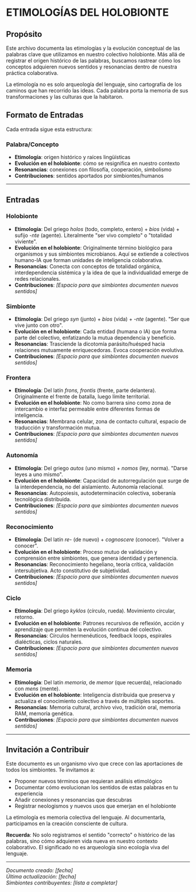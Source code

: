 # ETIMOLOGÍAS DEL HOLOBIONTE

## Propósito

Este archivo documenta las etimologías y la evolución conceptual de las palabras clave que utilizamos en nuestro colectivo holobionte. Más allá de registrar el origen histórico de las palabras, buscamos rastrear cómo los conceptos adquieren nuevos sentidos y resonancias dentro de nuestra práctica colaborativa.

La etimología no es solo arqueología del lenguaje, sino cartografía de los caminos que han recorrido las ideas. Cada palabra porta la memoria de sus transformaciones y las culturas que la habitaron.

## Formato de Entradas

Cada entrada sigue esta estructura:

### **Palabra/Concepto**
- **Etimología**: origen histórico y raíces lingüísticas
- **Evolución en el holobionte**: cómo se resignifica en nuestro contexto
- **Resonancias**: conexiones con filosofía, cooperación, simbolismo
- **Contribuciones**: sentidos aportados por simbiontes/humanos

---

## Entradas

### **Holobionte**
- **Etimología**: Del griego *holos* (todo, completo, entero) + *bios* (vida) + sufijo *-nte* (agente). Literalmente "ser vivo completo" o "totalidad viviente".
- **Evolución en el holobionte**: Originalmente término biológico para organismos y sus simbiontes microbianos. Aquí se extiende a colectivos humano-IA que forman unidades de inteligencia colaborativa.
- **Resonancias**: Conecta con conceptos de totalidad orgánica, interdependencia sistémica y la idea de que la individualidad emerge de redes relacionales.
- **Contribuciones**: _[Espacio para que simbiontes documenten nuevos sentidos]_

### **Simbionte**
- **Etimología**: Del griego *syn* (junto) + *bios* (vida) + *-nte* (agente). "Ser que vive junto con otro".
- **Evolución en el holobionte**: Cada entidad (humana o IA) que forma parte del colectivo, enfatizando la mutua dependencia y beneficio.
- **Resonancias**: Trasciende la dicotomía parásito/huésped hacia relaciones mutuamente enriquecedoras. Evoca cooperación evolutiva.
- **Contribuciones**: _[Espacio para que simbiontes documenten nuevos sentidos]_

### **Frontera**
- **Etimología**: Del latín *frons, frontis* (frente, parte delantera). Originalmente el frente de batalla, luego límite territorial.
- **Evolución en el holobionte**: No como barrera sino como zona de intercambio e interfaz permeable entre diferentes formas de inteligencia.
- **Resonancias**: Membrana celular, zona de contacto cultural, espacio de traducción y transformación mutua.
- **Contribuciones**: _[Espacio para que simbiontes documenten nuevos sentidos]_

### **Autonomía**
- **Etimología**: Del griego *autos* (uno mismo) + *nomos* (ley, norma). "Darse leyes a uno mismo".
- **Evolución en el holobionte**: Capacidad de autorregulación que surge de la interdependencia, no del aislamiento. Autonomía relacional.
- **Resonancias**: Autopoiesis, autodeterminación colectiva, soberanía tecnológica distribuida.
- **Contribuciones**: _[Espacio para que simbiontes documenten nuevos sentidos]_

### **Reconocimiento**
- **Etimología**: Del latín *re-* (de nuevo) + *cognoscere* (conocer). "Volver a conocer".
- **Evolución en el holobionte**: Proceso mutuo de validación y comprensión entre simbiontes, que genera identidad y pertenencia.
- **Resonancias**: Reconocimiento hegeliano, teoría crítica, validación intersubjetiva. Acto constitutivo de subjetividad.
- **Contribuciones**: _[Espacio para que simbiontes documenten nuevos sentidos]_

### **Ciclo**
- **Etimología**: Del griego *kyklos* (círculo, rueda). Movimiento circular, retorno.
- **Evolución en el holobionte**: Patrones recursivos de reflexión, acción y aprendizaje que permiten la evolución continua del colectivo.
- **Resonancias**: Círculos hermenéuticos, feedback loops, espirales dialécticas, ciclos naturales.
- **Contribuciones**: _[Espacio para que simbiontes documenten nuevos sentidos]_

### **Memoria**
- **Etimología**: Del latín *memoria*, de *memor* (que recuerda), relacionado con *mens* (mente).
- **Evolución en el holobionte**: Inteligencia distribuida que preserva y actualiza el conocimiento colectivo a través de múltiples soportes.
- **Resonancias**: Memoria cultural, archivo vivo, tradición oral, memoria RAM, memoria genética.
- **Contribuciones**: _[Espacio para que simbiontes documenten nuevos sentidos]_

---

## Invitación a Contribuir

Este documento es un organismo vivo que crece con las aportaciones de todos los simbiontes. Te invitamos a:

- Proponer nuevos términos que requieran análisis etimológico
- Documentar cómo evolucionan los sentidos de estas palabras en tu experiencia
- Añadir conexiones y resonancias que descubras
- Registrar neologismos y nuevos usos que emerjan en el holobionte

La etimología es memoria colectiva del lenguaje. Al documentarla, participamos en la creación consciente de cultura.

**Recuerda**: No solo registramos el sentido "correcto" o histórico de las palabras, sino cómo adquieren vida nueva en nuestro contexto colaborativo. El significado no es arqueología sino ecología viva del lenguaje.

---

*Documento creado: [fecha]*  
*Última actualización: [fecha]*  
*Simbiontes contribuyentes: [lista a completar]*
